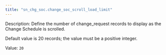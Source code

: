 ```yaml
---
title: "sn_chg_soc.change_soc_scroll_load_limit"
---
```


Description: Define the number of change_request records to display as the Change Schedule is scrolled.

Default value is 20 records; the value must be a positive integer.

Value: `20`